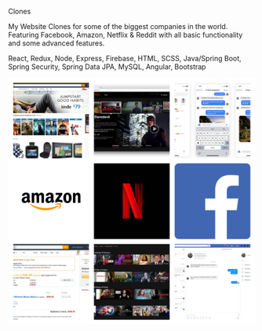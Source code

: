 Clones

My Website Clones for some of the biggest companies in the world.  Featuring Facebook, Amazon, Netflix & Reddit with all basic functionality and some advanced features.

React, Redux, Node, Express, Firebase, HTML, SCSS, Java/Spring
Boot, Spring Security, Spring Data JPA, MySQL, Angular, Bootstrap

![Collage](/faang-clones-collage.jpg)
